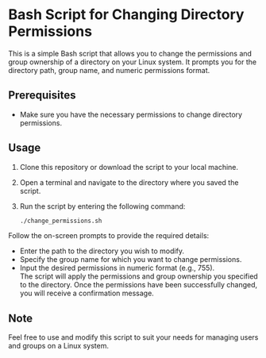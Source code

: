 # Bash Script for Changing Directory Permissions

This is a simple Bash script that allows you to change the permissions and group ownership of a directory on your Linux system. It prompts you for the directory path, group name, and numeric permissions format.

## Prerequisites

- Make sure you have the necessary permissions to change directory permissions.

## Usage

1. Clone this repository or download the script to your local machine.

2. Open a terminal and navigate to the directory where you saved the script.

3. Run the script by entering the following command:

   ```bash
   ./change_permissions.sh  

Follow the on-screen prompts to provide the required details:  
- Enter the path to the directory you wish to modify.
- Specify the group name for which you want to change permissions.
- Input the desired permissions in numeric format (e.g., 755).  
The script will apply the permissions and group ownership you specified to the directory.
Once the permissions have been successfully changed, you will receive a confirmation message.

## Note  
Feel free to use and modify this script to suit your needs for managing users and groups on a Linux system.
